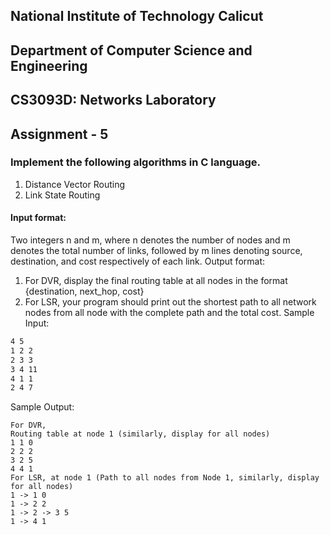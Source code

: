 ## National Institute of Technology Calicut
## Department of Computer Science and Engineering
## CS3093D: Networks Laboratory
## Assignment - 5

### Implement the following algorithms in C language.
1. Distance Vector Routing
2. Link State Routing

#### Input format:
Two integers n and m, where n denotes the number of nodes and m denotes the
total number of links, followed by m lines denoting source, destination, and cost
respectively of each link.
Output format:
1. For DVR, display the final routing table at all nodes in the format {destination,
next_hop, cost}
2. For LSR, your program should print out the shortest path to all network nodes
from all node with the complete path and the total cost.
Sample Input:
```bash
4 5
1 2 2
2 3 3
3 4 11
4 1 1
2 4 7
```
Sample Output:
```
For DVR,
Routing table at node 1 (similarly, display for all nodes)
1 1 0
2 2 2
3 2 5
4 4 1
For LSR, at node 1 (Path to all nodes from Node 1, similarly, display for all nodes)
1 -> 1 0
1 -> 2 2
1 -> 2 -> 3 5
1 -> 4 1
```